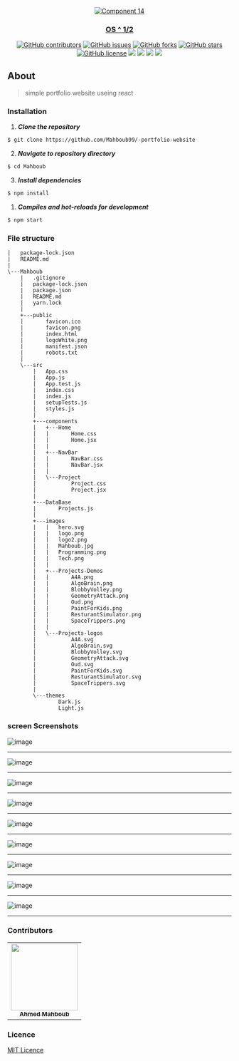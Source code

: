 <div align="center">
<a href="https://github.com/AdelRizq/mini-OS" rel="noopener">
  
  ![Component 14](https://user-images.githubusercontent.com/40190772/104843823-48f18c00-58d5-11eb-946f-510a76db56b3.png)

</div>

<h3 align="center">OS ^ 1/2</h3>

<div align="center">
  
  [![GitHub contributors](https://img.shields.io/github/contributors/Mahboub99/-portfolio-website)](https://github.com/AdelRizq/mini-OS/contributors)
  [![GitHub issues](https://img.shields.io/github/issues/Mahboub99/-portfolio-website)](https://github.com/AdelRizq/mini-OS/issues)
  [![GitHub forks](https://img.shields.io/github/forks/Mahboub99/-portfolio-website)](https://github.com/AdelRizq/mini-OS/network)
  [![GitHub stars](https://img.shields.io/github/stars/Mahboub99/-portfolio-website)](https://github.com/AdelRizq/mini-OS/stargazers)
  [![GitHub license](https://img.shields.io/github/license/Mahboub99/-portfolio-website)](https://github.com/AdelRizq/mini-OS/blob/master/LICENSE)
  <img src="https://img.shields.io/github/languages/count/Mahboub99/-portfolio-website" />
  <img src="https://img.shields.io/github/languages/top/Mahboub99/-portfolio-website" />
  <img src="https://img.shields.io/github/languages/code-size/Mahboub99/-portfolio-website" />
  <img src="https://img.shields.io/github/issues-pr-raw/Mahboub99/-portfolio-website" />

</div>

## About
> simple portfolio website useing react 

### Installation

1. **_Clone the repository_**

```sh
$ git clone https://github.com/Mahboub99/-portfolio-website
```
2. **_Navigate to repository directory_**
```sh
$ cd Mahboub
```

3. **_Install dependencies_**

```sh
$ npm install
```

1. **_Compiles and hot-reloads for development_**
```sh
$ npm start
```
### File structure 

```shell 
|   package-lock.json
|   README.md
|   
\---Mahboub
    |   .gitignore
    |   package-lock.json
    |   package.json
    |   README.md
    |   yarn.lock
    |   
    +---public
    |       favicon.ico
    |       favicon.png
    |       index.html
    |       logoWhite.png
    |       manifest.json
    |       robots.txt
    |       
    \---src
        |   App.css
        |   App.js
        |   App.test.js
        |   index.css
        |   index.js
        |   setupTests.js
        |   styles.js
        |   
        +---components
        |   +---Home
        |   |       Home.css
        |   |       Home.jsx
        |   |       
        |   +---NavBar
        |   |       NavBar.css
        |   |       NavBar.jsx
        |   |       
        |   \---Project
        |           Project.css
        |           Project.jsx
        |           
        +---DataBase
        |       Projects.js
        |       
        +---images
        |   |   hero.svg
        |   |   logo.png
        |   |   logo2.png
        |   |   Mahboub.jpg
        |   |   Programming.png
        |   |   Tech.png
        |   |   
        |   +---Projects-Demos
        |   |       A4A.png
        |   |       AlgoBrain.png
        |   |       BlobbyVolley.png
        |   |       GeometryAttack.png
        |   |       Oud.png
        |   |       PaintForKids.png
        |   |       ResturantSimulator.png
        |   |       SpaceTrippers.png
        |   |       
        |   \---Projects-logos
        |           A4A.svg
        |           AlgoBrain.svg
        |           BlobbyVolley.svg
        |           GeometryAttack.svg
        |           Oud.svg
        |           PaintForKids.svg
        |           ResturantSimulator.svg
        |           SpaceTrippers.svg
        |           
        \---themes
                Dark.js
                Light.js
```


### screen Screenshots

![image](https://user-images.githubusercontent.com/43186742/106362161-05157280-632a-11eb-9217-11abba805222.png)
<hr />


![image](https://user-images.githubusercontent.com/43186742/106362182-1bbbc980-632a-11eb-84ac-62980ff36eb9.png)
<hr />

![image](https://user-images.githubusercontent.com/43186742/106362198-342be400-632a-11eb-8b47-4082448e34b1.png)
<hr />

![image](https://user-images.githubusercontent.com/43186742/106362207-44dc5a00-632a-11eb-8665-7f5347736e04.png)
<hr />

![image](https://user-images.githubusercontent.com/43186742/106362218-53c30c80-632a-11eb-9ade-711f037edd07.png)
<hr />

![image](https://user-images.githubusercontent.com/43186742/106362234-6b01fa00-632a-11eb-879c-d20ee53bf28a.png)
<hr />

![image](https://user-images.githubusercontent.com/43186742/106362255-810fba80-632a-11eb-80d6-d6921e888b35.png)
<hr />

![image](https://user-images.githubusercontent.com/43186742/106362277-a1d81000-632a-11eb-80a1-abad683d8704.png)
<hr />

![image](https://user-images.githubusercontent.com/43186742/106362300-b4524980-632a-11eb-9c4b-0de18811ade5.png)
<hr />




### Contributors
<table>
  <tr>
     <td align="center">
       <a href="https://github.com/Mahboub99">
         <img src="https://avatars3.githubusercontent.com/u/43186742?s=460&v=4" width="150px;" alt=""/>
         <br />
         <sub>
           <b>Ahmed Mahboub</b>
         </sub>
        </a>
       <br/>
    </td>
  </tr>
 </table>

### Licence
[MIT Licence](https://github.com/-portfolio-website/blob/main/LICENSE)
